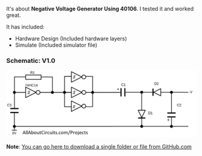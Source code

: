 It's about **Negative Voltage Generator Using 40106**.
I tested it and worked great.

It has included:
- Hardware Design (Included hardware layers)
- Simulate (Included simulator file)

### Schematic: V1.0
![](https://github.com/AliRezaJoodi/Electronic-Modules/blob/main/Power%20Supply_Negative%20Voltage_40106/Hardware/V1.0.jpg?raw=true)


**Note**: [You can go here to download a single folder or file from GitHub.com](https://minhaskamal.github.io/DownGit/#/home)
